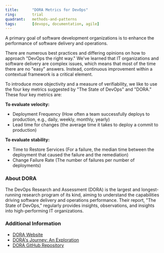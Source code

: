 ```yaml
---
title:      "DORA Metrics for DevOps"
ring:       trial
quadrant:   methods-and-patterns
tags:       [devops, documentation, agile]
---
```


A primary goal of software development organizations is to enhance the performance of software delivery and operations.

There are numerous best practices and differing opinions on how to approach "DevOps the right way." We've learned that IT organizations and software delivery are complex issues, which means that most of the time there are no "easy" answers. Instead, continuous improvement within a contextual framework is a critical element.

To introduce more objectivity and a measure of verifiability, we like to use the four key metrics suggested by "The State of DevOps" and "DORA." These four key metrics are:

**To evaluate velocity:**
- Deployment Frequency (How often a team successfully deploys to production, e.g., daily, weekly, monthly, yearly)
- Lead time for changes (the average time it takes to deploy a commit to production)

**To evaluate stability:**
- Time to Restore Services (For a failure, the median time between the deployment that caused the failure and the remediation)
- Change Failure Rate (The number of failures per number of deployments)

### About DORA
The DevOps Research and Assessment (DORA) is the largest and longest-running research program of its kind, aiming to understand the capabilities driving software delivery and operations performance. Their report, "The State of DevOps," regularly provides insights, observations, and insights into high-performing IT organizations.

### Additional Information
- [DORA Website](https://dora.dev/)
- [DORA's Journey: An Exploration](https://medium.com/@jezhumble/doras-journey-an-exploration-4c6bfc41e667)
- [DORA GitHub Repository](https://github.com/dora-team/fourkeys)
